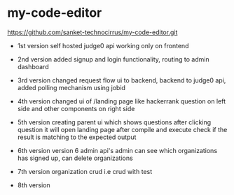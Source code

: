 # my-code-editor

https://github.com/sanket-technocirrus/my-code-editor.git

- 1st version
  self hosted judge0 api working only on frontend

- 2nd version
  added signup and login functionality, routing to admin dashboard

- 3rd version
  changed request flow ui to backend, backend to judge0 api, added polling mechanism using jobid

- 4th version
  changed ui of /landing page like hackerrank
  question on left side and other components on right side

- 5th version
  creating parent ui which shows questions
  after clicking question it will open landing page
  after compile and execute check if the result is matching to the expected output

- 6th version
  version 6 admin api's admin can see which organizations has signed up, can delete organizations

- 7th version
  organization crud i.e crud with test

- 8th version
